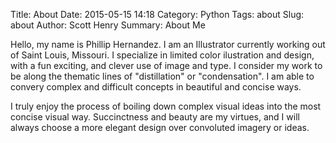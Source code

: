 Title: About
Date: 2015-05-15 14:18
Category: Python
Tags: about
Slug: about
Author: Scott Henry
Summary: About Me

Hello, my name is Phillip Hernandez. I am an Illustrator currently working out of Saint Louis, Missouri. I specialize in limited color ilustration and design, with a fun exciting, and clever use of image and type. I consider my work to be along the thematic lines of "distillation" or "condensation". I am able to convery complex and difficult concepts in beautiful and concise ways.

I truly enjoy the process of boiling down complex visual ideas into the most concise visual way. Succinctness and beauty are my virtues, and I will always choose a more elegant design over convoluted imagery or ideas. 
